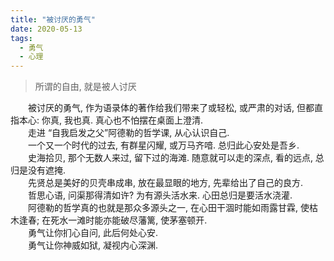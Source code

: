 ```yaml
---
title: "被讨厌的勇气"
date: 2020-05-13
tags:
  - 勇气
  - 心理
---
```


> 所谓的自由, 就是被人讨厌
<!--more-->
　　被讨厌的勇气, 作为语录体的著作给我们带来了或轻松, 或严肃的对话, 但都直指本心: 你真, 我也真. 真心也不怕摆在桌面上澄清.  
　　走进 “自我启发之父”阿德勒的哲学课, 从心认识自己.  
　　一个又一个时代的过去, 有群星闪耀, 或万马齐喑. 总归此心安处是吾乡.  
　　史海拾贝, 那个无数人来过, 留下过的海滩. 随意就可以走的深点, 看的远点, 总归是没有遮掩.  
　　先贤总是美好的贝壳串成串, 放在最显眼的地方, 先辈给出了自己的良方.  
　　哲思心语, 问渠那得清如许? 为有源头活水来. 心田总归是要活水浇灌.  
　　阿德勒的哲学真的也就是那众多源头之一, 在心田干涸时能如雨露甘霖, 使枯木逢春; 在死水一滩时能亦能破尽藩篱, 使茅塞顿开.  
　　勇气让你扪心自问, 此后何处心安.  
　　勇气让你神威如狱, 凝视内心深渊.


